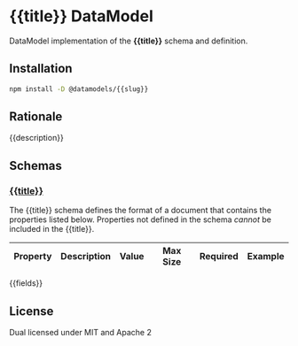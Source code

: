 # {{title}} DataModel

DataModel implementation of the **{{title}}** schema and definition.

## Installation

```sh
npm install -D @datamodels/{{slug}}
```

## Rationale

{{description}}

## Schemas

### [{{title}}](./schemas/{{title}}.json)

The {{title}} schema defines the format of a document that contains the properties listed below. Properties not defined in the schema _cannot_ be included in the {{title}}.

| Property           | Description                    | Value                                                                                  | Max Size | Required | Example                      |
| ------------------ | ------------------------------ | -------------------------------------------------------------------------------------- | -------- | -------- | ---------------------------- |
{{fields}}

## License

Dual licensed under MIT and Apache 2